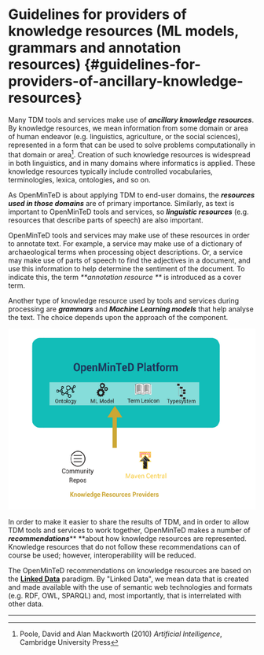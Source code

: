 # Guidelines for providers of knowledge resources \(ML models, grammars and annotation resources\) {#guidelines-for-providers-of-ancillary-knowledge-resources}

Many TDM tools and services make use of _**ancillary knowledge resources**_. By knowledge resources, we mean information from some domain or area of human endeavor \(e.g. linguistics, agriculture, or the social sciences\), represented in a form that can be used to solve problems computationally in that domain or area[^1]. Creation of such knowledge resources is widespread in both linguistics, and in many domains where informatics is applied. These knowledge resources typically include controlled vocabularies, terminologies, lexica, ontologies, and so on.

As OpenMinTeD is about applying TDM to end-user domains, the _**resources used in those domains**_ are of primary importance. Similarly, as text is important to OpenMinTeD tools and services, so _**linguistic resources**_ \(e.g. resources that describe parts of speech\) are also important.

OpenMinTeD tools and services may make use of these resources in order to annotate text. For example, a service may make use of a dictionary of archaeological terms when processing object descriptions. Or, a service may make use of parts of speech to find the adjectives in a document, and use this information to help determine the sentiment of the document. To indicate this, the term _**annotation resource **_ is introduced as a cover term.

Another type of knowledge resource used by tools and services during processing are _**grammars**_ and _**Machine Learning models**_ that help analyse the text. The choice depends upon the approach of the component.

![](/assets/5a.png)

In order to make it easier to share the results of TDM, and in order to allow TDM tools and services to work together, OpenMinTeD makes a number of _**recommendations**_** **about how knowledge resources are represented. Knowledge resources that do not follow these recommendations can of course be used; however, interoperability will be reduced.

The OpenMinTeD recommendations on knowledge resources are based on the [**Linked Data**](https://www.w3.org/standards/semanticweb/data) paradigm. By "Linked Data", we mean data that is created and made available with the use of semantic web technologies and formats \(e.g. RDF, OWL, SPARQL\) and, most importantly, that is interrelated with other data.

---

[^1]: Poole, David and Alan Mackworth \(2010\) _Artificial Intelligence_, Cambridge University Press

